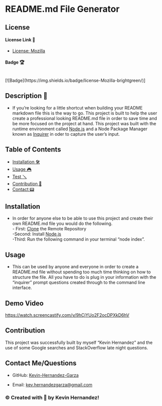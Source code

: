 # README.md File Generator

## License

#### License Link 🎫

- [License: Mozilla](https://choosealicense.com/licenses/mpl-2.0/)

#### Badge 🏆

  <br/>
  [![Badge](https://img.shields.io/badge/license-Mozilla-brightgreen/)]
  
  ## Description 📖
  - If you’re looking for a little shortcut when building your README markdown file this is the way to go. This project is built to help the user create a professional looking README.md file in order to save time and be more focused on the project at hand. This project was built with the runtime environment called [Node.js](https://nodejs.org/en/) and a Node Package Manager known as [Inquirer](https://www.npmjs.com/package/inquirer) in oder to capture the user’s input.

## Table of Contents

- [Installation 🛠](#installation)
- [Usage 🎮](#usage)
- [Test 🪛](#demo-video)
- [Contribution 👾](#contribution)
- [Contact 📟](#contact-me/questions)

## Installation

- In order for anyone else to be able to use this project and create their own README.md file you would do the following. <br/> - First: [Clone](git@github.com:Kevin-Hernandez-Garza/read-me.git) the Remote Repository <br/> -Second: Install [Node.js](https://nodejs.org/en/) <br/> -Third: Run the following command in your terminal “node index”.

## Usage

- This can be used by anyone and everyone in order to create a README.md file without spending too much time thinking on how to structure the file. All you have to do is plug in your information with the “inquirer” prompt questions created through to the command line interface.

## Demo Video

https://watch.screencastify.com/v/9hCjYUo2F2ocDPXkD6hV

## Contribution

This project was successfully built by myself “Kevin Hernandez” and the use of some Google searches and StackOverflow late night questions.

## Contact Me/Questions

- GitHub: [Kevin-Hernandez-Garza](https://github.com/Kevin-Hernandez-Garza)

- Email: [kev.hernandezgarza@gmail.com](kev.hernandezgarza@gmail.com)

### © Created with 💜 by Kevin Hernandez!
